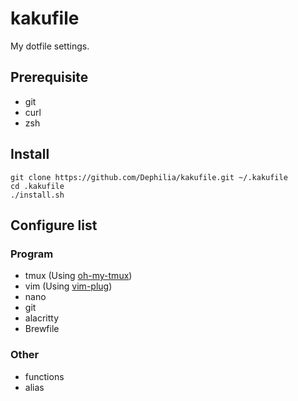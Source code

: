 # kakufile

My dotfile settings.

## Prerequisite

- git
- curl
- zsh

## Install
```shell
git clone https://github.com/Dephilia/kakufile.git ~/.kakufile
cd .kakufile
./install.sh
```

## Configure list

### Program

- tmux (Using [oh-my-tmux](https://github.com/gpakosz/.tmux))
- vim (Using [vim-plug](https://github.com/junegunn/vim-plug))
- nano
- git
- alacritty
- Brewfile

### Other

- functions
- alias
